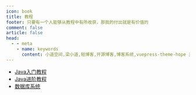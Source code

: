 ```yaml
---
icon: book
title: 教程
footer: 只要有一个人能够从教程中有所收获，那我的付出就是有价值的
comment: false
article: false
head:
  - - meta
    - name: keywords
      content: 小道空间,梁小道,轻博客,开源博客,博客系统,vuepress-theme-hope 主题
---
```


- [Java入门教程](../java/Java-Guide/)
- [Java进阶教程](../java/Java-Advanced/)
- [数据库系统](../database/Database-Guide/)
